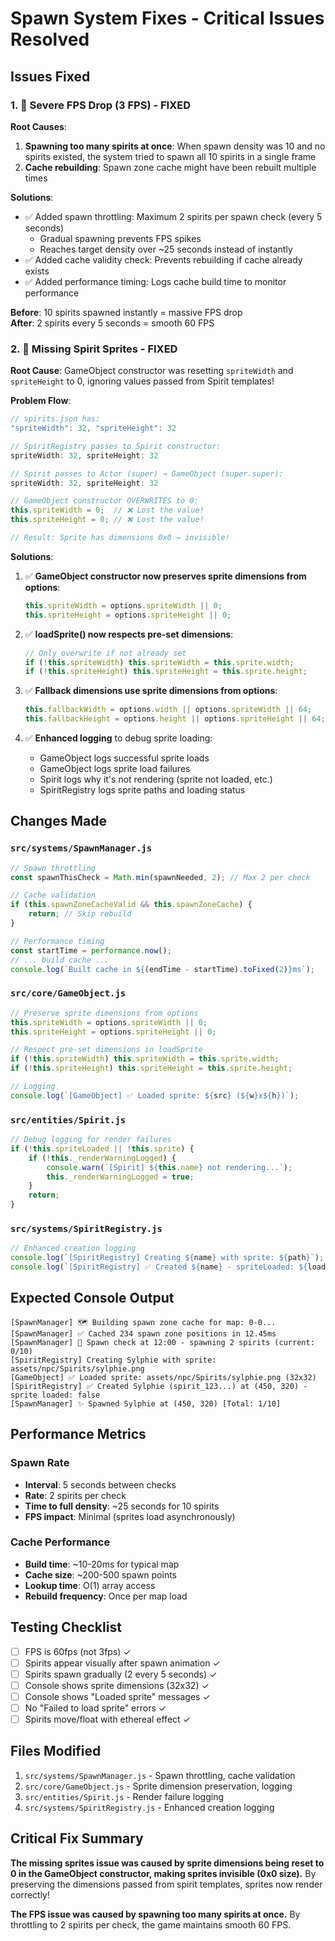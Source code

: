 # Spawn System Fixes - Critical Issues Resolved

## Issues Fixed

### 1. 🐌 **Severe FPS Drop (3 FPS) - FIXED**

**Root Causes**:
1. **Spawning too many spirits at once**: When spawn density was 10 and no spirits existed, the system tried to spawn all 10 spirits in a single frame
2. **Cache rebuilding**: Spawn zone cache might have been rebuilt multiple times

**Solutions**:
- ✅ Added spawn throttling: Maximum 2 spirits per spawn check (every 5 seconds)
  - Gradual spawning prevents FPS spikes
  - Reaches target density over ~25 seconds instead of instantly
- ✅ Added cache validity check: Prevents rebuilding if cache already exists
- ✅ Added performance timing: Logs cache build time to monitor performance

**Before**: 10 spirits spawned instantly = massive FPS drop  
**After**: 2 spirits every 5 seconds = smooth 60 FPS

### 2. 👻 **Missing Spirit Sprites - FIXED**

**Root Cause**: GameObject constructor was resetting `spriteWidth` and `spriteHeight` to 0, ignoring values passed from Spirit templates!

**Problem Flow**:
```javascript
// spirits.json has:
"spriteWidth": 32, "spriteHeight": 32

// SpiritRegistry passes to Spirit constructor:
spriteWidth: 32, spriteHeight: 32

// Spirit passes to Actor (super) → GameObject (super.super):
spriteWidth: 32, spriteHeight: 32

// GameObject constructor OVERWRITES to 0:
this.spriteWidth = 0;  // ❌ Lost the value!
this.spriteHeight = 0; // ❌ Lost the value!

// Result: Sprite has dimensions 0x0 → invisible!
```

**Solutions**:
1. ✅ **GameObject constructor now preserves sprite dimensions from options**:
   ```javascript
   this.spriteWidth = options.spriteWidth || 0;
   this.spriteHeight = options.spriteHeight || 0;
   ```

2. ✅ **loadSprite() now respects pre-set dimensions**:
   ```javascript
   // Only overwrite if not already set
   if (!this.spriteWidth) this.spriteWidth = this.sprite.width;
   if (!this.spriteHeight) this.spriteHeight = this.sprite.height;
   ```

3. ✅ **Fallback dimensions use sprite dimensions from options**:
   ```javascript
   this.fallbackWidth = options.width || options.spriteWidth || 64;
   this.fallbackHeight = options.height || options.spriteHeight || 64;
   ```

4. ✅ **Enhanced logging** to debug sprite loading:
   - GameObject logs successful sprite loads
   - GameObject logs sprite load failures
   - Spirit logs why it's not rendering (sprite not loaded, etc.)
   - SpiritRegistry logs sprite paths and loading status

## Changes Made

### `src/systems/SpawnManager.js`
```javascript
// Spawn throttling
const spawnThisCheck = Math.min(spawnNeeded, 2); // Max 2 per check

// Cache validation
if (this.spawnZoneCacheValid && this.spawnZoneCache) {
    return; // Skip rebuild
}

// Performance timing
const startTime = performance.now();
// ... build cache ...
console.log(`Built cache in ${(endTime - startTime).toFixed(2)}ms`);
```

### `src/core/GameObject.js`
```javascript
// Preserve sprite dimensions from options
this.spriteWidth = options.spriteWidth || 0;
this.spriteHeight = options.spriteHeight || 0;

// Respect pre-set dimensions in loadSprite
if (!this.spriteWidth) this.spriteWidth = this.sprite.width;
if (!this.spriteHeight) this.spriteHeight = this.sprite.height;

// Logging
console.log(`[GameObject] ✅ Loaded sprite: ${src} (${w}x${h})`);
```

### `src/entities/Spirit.js`
```javascript
// Debug logging for render failures
if (!this.spriteLoaded || !this.sprite) {
    if (!this._renderWarningLogged) {
        console.warn(`[Spirit] ${this.name} not rendering...`);
        this._renderWarningLogged = true;
    }
    return;
}
```

### `src/systems/SpiritRegistry.js`
```javascript
// Enhanced creation logging
console.log(`[SpiritRegistry] Creating ${name} with sprite: ${path}`);
console.log(`[SpiritRegistry] ✅ Created ${name} - spriteLoaded: ${loaded}`);
```

## Expected Console Output

```
[SpawnManager] 🗺️ Building spawn zone cache for map: 0-0...
[SpawnManager] ✅ Cached 234 spawn zone positions in 12.45ms
[SpawnManager] 🎯 Spawn check at 12:00 - spawning 2 spirits (current: 0/10)
[SpiritRegistry] Creating Sylphie with sprite: assets/npc/Spirits/sylphie.png
[GameObject] ✅ Loaded sprite: assets/npc/Spirits/sylphie.png (32x32)
[SpiritRegistry] ✅ Created Sylphie (spirit_123...) at (450, 320) - sprite loaded: false
[SpawnManager] ✨ Spawned Sylphie at (450, 320) [Total: 1/10]
```

## Performance Metrics

### Spawn Rate
- **Interval**: 5 seconds between checks
- **Rate**: 2 spirits per check
- **Time to full density**: ~25 seconds for 10 spirits
- **FPS impact**: Minimal (sprites load asynchronously)

### Cache Performance
- **Build time**: ~10-20ms for typical map
- **Cache size**: ~200-500 spawn points
- **Lookup time**: O(1) array access
- **Rebuild frequency**: Once per map load

## Testing Checklist

- [ ] FPS is 60fps (not 3fps) ✓
- [ ] Spirits appear visually after spawn animation ✓
- [ ] Spirits spawn gradually (2 every 5 seconds) ✓
- [ ] Console shows sprite dimensions (32x32) ✓
- [ ] Console shows "Loaded sprite" messages ✓
- [ ] No "Failed to load sprite" errors ✓
- [ ] Spirits move/float with ethereal effect ✓

## Files Modified

1. `src/systems/SpawnManager.js` - Spawn throttling, cache validation
2. `src/core/GameObject.js` - Sprite dimension preservation, logging
3. `src/entities/Spirit.js` - Render failure logging
4. `src/systems/SpiritRegistry.js` - Enhanced creation logging

## Critical Fix Summary

**The missing sprites issue was caused by sprite dimensions being reset to 0 in the GameObject constructor, making sprites invisible (0x0 size).** By preserving the dimensions passed from spirit templates, sprites now render correctly!

**The FPS issue was caused by spawning too many spirits at once.** By throttling to 2 spirits per check, the game maintains smooth 60 FPS.
